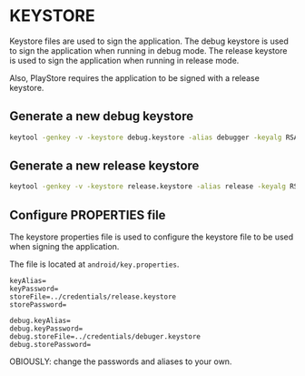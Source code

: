# KEYSTORE

Keystore files are used to sign the application. The debug keystore is used to sign the application when running in debug mode. The release keystore is used to sign the application when running in release mode.

Also, PlayStore requires the application to be signed with a release keystore.

## Generate a new debug keystore

```bash
keytool -genkey -v -keystore debug.keystore -alias debugger -keyalg RSA -keysize 2048 -validity 10000 -storetype JKS -storepass debugger -keypass debugger
```

## Generate a new release keystore

```bash
keytool -genkey -v -keystore release.keystore -alias release -keyalg RSA -keysize 2048 -validity 10000 -storetype JKS -storepass release -keypass release
```

## Configure PROPERTIES file

The keystore properties file is used to configure the keystore file to be used when signing the application.

The file is located at `android/key.properties`.

```properties
keyAlias=
keyPassword=
storeFile=../credentials/release.keystore
storePassword=

debug.keyAlias=
debug.keyPassword=
debug.storeFile=../credentials/debuger.keystore
debug.storePassword=
```

OBIOUSLY: change the passwords and aliases to your own.

